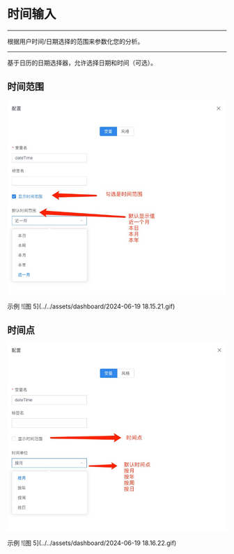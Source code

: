 # 时间输入

---

根据用户时间/日期选择的范围来参数化您的分析。

---

基于日历的日期选择器，允许选择日期和时间（可选）。

## 时间范围

![图 3](../../assets/dashboard/1718791843683.jpg)

 示例
![图 5](../../assets/dashboard/2024-06-19 18.15.21.gif)

## 时间点


![图 4](../../assets/dashboard/1718791987662.jpg)


 示例
![图 5](../../assets/dashboard/2024-06-19 18.16.22.gif)
